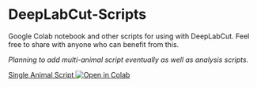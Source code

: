 # DeepLabCut-Scripts
Google Colab notebook and other scripts for using with DeepLabCut. Feel free to share with anyone who can benefit from this.

*Planning to add multi-animal script eventually as well as analysis scripts.*

[Single Animal Script ![Open in Colab](https://colab.research.google.com/assets/colab-badge.svg)](https://colab.research.google.com/github/dsanmiguel/DeepLabCut-Scripts/blob/main/Single_Animal_DeepLabCut.ipynb)
